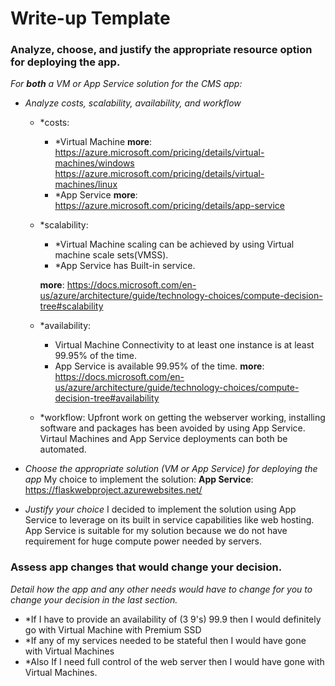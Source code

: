 # Write-up Template

### Analyze, choose, and justify the appropriate resource option for deploying the app.

*For **both** a VM or App Service solution for the CMS app:*
- *Analyze costs, scalability, availability, and workflow*

    - *costs:
        - *Virtual Machine
            **more**: 
            https://azure.microsoft.com/pricing/details/virtual-machines/windows
            https://azure.microsoft.com/pricing/details/virtual-machines/linux
        - *App Service
            **more**: 
            https://azure.microsoft.com/pricing/details/app-service

    - *scalability:
        - *Virtual Machine scaling can be achieved by using Virtual machine scale sets(VMSS).
        - *App Service has Built-in service.        
        
        **more**: 
            https://docs.microsoft.com/en-us/azure/architecture/guide/technology-choices/compute-decision-tree#scalability

    - *availability:
        - Virtual Machine Connectivity to at least one instance is at least 99.95% of the time.
        - App Service is available 99.95% of the time.
        **more**: 
            https://docs.microsoft.com/en-us/azure/architecture/guide/technology-choices/compute-decision-tree#availability

    - *workflow:
   Upfront work on getting the webserver working, installing software and packages has been avoided by using App Service.
   Virtaul Machines and App Service deployments can both be automated.

- *Choose the appropriate solution (VM or App Service) for deploying the app*
My choice to implement the solution:  **App Service**:
https://flaskwebproject.azurewebsites.net/
	
- *Justify your choice*
I decided to implement the solution using App Service to leverage on its built in service capabilities like web hosting.
App Service is suitable for my solution because we do not have requirement for huge compute power needed by servers.

### Assess app changes that would change your decision.

*Detail how the app and any other needs would have to change for you to change your decision in the last section.* 
- *If I have to provide an availability of (3 9's) 99.9 then I would definitely go with Virtual Machine with Premium SSD
- *If any of my services needed to be stateful then I would have gone with Virtual Machines
- *Also If I need full control of the web server then I would have gone with Virtual Machines.